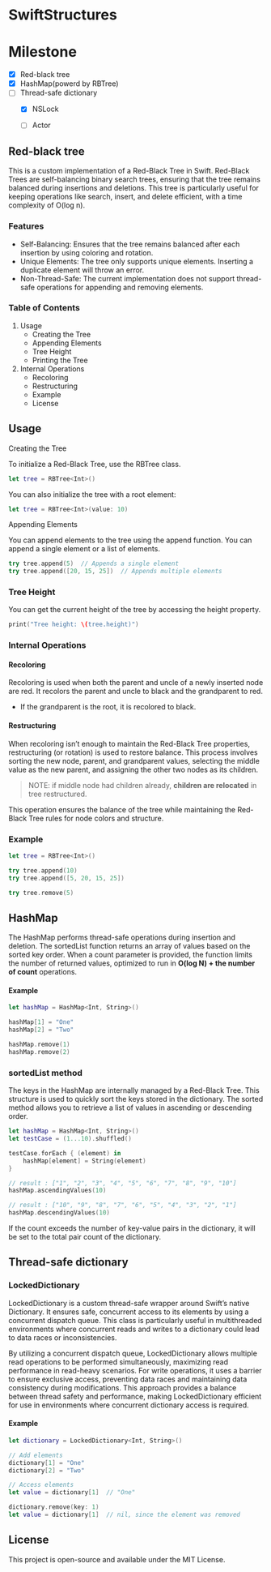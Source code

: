 # SwiftStructures

# Milestone

- [x] Red-black tree
- [x] HashMap(powerd by RBTree)
- [ ] Thread-safe dictionary
    - [x] NSLock
    - [ ] Actor


## Red-black tree

This is a custom implementation of a Red-Black Tree in Swift. Red-Black Trees are self-balancing binary search trees, ensuring that the tree remains balanced during insertions and deletions. This tree is particularly useful for keeping operations like search, insert, and delete efficient, with a time complexity of O(log n).

### Features

- Self-Balancing: Ensures that the tree remains balanced after each insertion by using coloring and rotation.
- Unique Elements: The tree only supports unique elements. Inserting a duplicate element will throw an error.
- Non-Thread-Safe: The current implementation does not support thread-safe operations for appending and removing elements.

### Table of Contents

1. Usage
    - Creating the Tree
    - Appending Elements
    - Tree Height
    - Printing the Tree
2.	Internal Operations
    - Recoloring
    - Restructuring
    - Example
    - License


## Usage

Creating the Tree

To initialize a Red-Black Tree, use the RBTree class.

```swift
let tree = RBTree<Int>()
```

You can also initialize the tree with a root element:

```swift
let tree = RBTree<Int>(value: 10)
```

Appending Elements

You can append elements to the tree using the append function. You can append a single element or a list of elements.

``` swift
try tree.append(5)  // Appends a single element
try tree.append([20, 15, 25])  // Appends multiple elements

```

### Tree Height

You can get the current height of the tree by accessing the height property.

```swift
print("Tree height: \(tree.height)")
```

### Internal Operations

#### Recoloring

Recoloring is used when both the parent and uncle of a newly inserted node are red. It recolors the parent and uncle to black and the grandparent to red.

- If the grandparent is the root, it is recolored to black.

#### Restructuring

When recoloring isn’t enough to maintain the Red-Black Tree properties, restructuring (or rotation) is used to restore balance. This process involves sorting the new node, parent, and grandparent values, selecting the middle value as the new parent, and assigning the other two nodes as its children.

>  NOTE: if middle node had children already, **children are relocated** in tree restructured. 


This operation ensures the balance of the tree while maintaining the Red-Black Tree rules for node colors and structure.

### Example

```swift
let tree = RBTree<Int>()

try tree.append(10)
try tree.append([5, 20, 15, 25])

try tree.remove(5)
```

## HashMap

The HashMap performs thread-safe operations during insertion and deletion. The sortedList function returns an array of values based on the sorted key order. When a count parameter is provided, the function limits the number of returned values, optimized to run in **O(log N) + the number of count** operations.

#### Example
```swift 
let hashMap = HashMap<Int, String>()

hashMap[1] = "One"
hashMap[2] = "Two"

hashMap.remove(1)
hashMap.remove(2)
```

### sortedList method

The keys in the HashMap are internally managed by a Red-Black Tree. This structure is used to quickly sort the keys stored in the dictionary. The sorted method allows you to retrieve a list of values in ascending or descending order.
```swift
let hashMap = HashMap<Int, String>()
let testCase = (1...10).shuffled()

testCase.forEach { (element) in
    hashMap[element] = String(element)
}

// result : ["1", "2", "3", "4", "5", "6", "7", "8", "9", "10"]
hashMap.ascendingValues(10)

// result : ["10", "9", "8", "7", "6", "5", "4", "3", "2", "1"]
hashMap.descendingValues(10)

```
If the count exceeds the number of key-value pairs in the dictionary, it will be set to the total pair count of the dictionary.


## Thread-safe dictionary

### LockedDictionary

LockedDictionary is a custom thread-safe wrapper around Swift’s native Dictionary. It ensures safe, concurrent access to its elements by using a concurrent dispatch queue. This class is particularly useful in multithreaded environments where concurrent reads and writes to a dictionary could lead to data races or inconsistencies.

By utilizing a concurrent dispatch queue, LockedDictionary allows multiple read operations to be performed simultaneously, maximizing read performance in read-heavy scenarios. For write operations, it uses a barrier to ensure exclusive access, preventing data races and maintaining data consistency during modifications. This approach provides a balance between thread safety and performance, making LockedDictionary efficient for use in environments where concurrent dictionary access is required.
    
#### Example

```swift
let dictionary = LockedDictionary<Int, String>()

// Add elements
dictionary[1] = "One"
dictionary[2] = "Two"

// Access elements
let value = dictionary[1]  // "One"

dictionary.remove(key: 1)
let value = dictionary[1]  // nil, since the element was removed

```

## License

This project is open-source and available under the MIT License.
